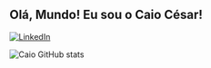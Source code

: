 ## Olá, Mundo! Eu sou o Caio César!

[![LinkedIn](https://img.shields.io/badge/LinkedIn-0077B5?style=for-the-badge&logo=linkedin&logoColor=white)](https://www.linkedin.com/in/caiocesarss/)

![Caio GitHub stats](https://github-readme-stats.vercel.app/api?username=caiocssilva&show_icons=true&theme=blue-green)
